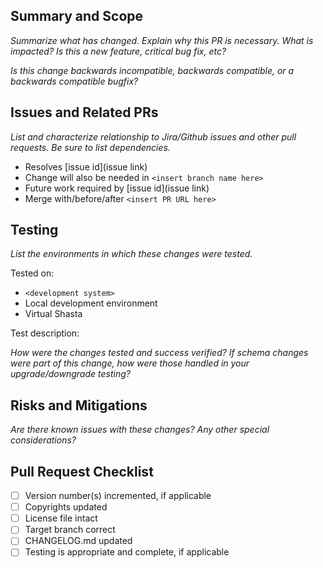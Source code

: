 ## Summary and Scope

_Summarize what has changed. Explain why this PR is necessary. What is impacted? Is this a new feature, critical bug fix, etc?_

_Is this change backwards incompatible, backwards compatible, or a backwards compatible bugfix?_

## Issues and Related PRs

_List and characterize relationship to Jira/Github issues and other pull requests. Be sure to list dependencies._

* Resolves [issue id](issue link)
* Change will also be needed in `<insert branch name here>`
* Future work required by [issue id](issue link)
* Merge with/before/after `<insert PR URL here>`

## Testing

_List the environments in which these changes were tested._

Tested on:

  * `<development system>`
  * Local development environment
  * Virtual Shasta

Test description:

_How were the changes tested and success verified? If schema changes were part of this change, how were those handled in your upgrade/downgrade testing?_

## Risks and Mitigations

_Are there known issues with these changes? Any other special considerations?_


## Pull Request Checklist

- [ ] Version number(s) incremented, if applicable
- [ ] Copyrights updated
- [ ] License file intact
- [ ] Target branch correct
- [ ] CHANGELOG.md updated
- [ ] Testing is appropriate and complete, if applicable
